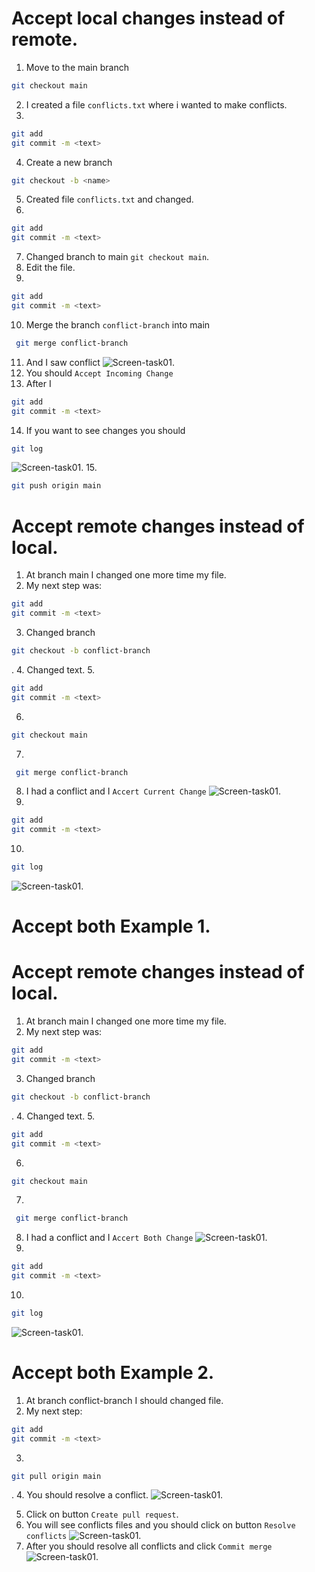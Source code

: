 # Accept local changes instead of remote.
  1. Move to the main branch 
  ```sh 
  git checkout main
  ```
  2. I created a file `conflicts.txt` where i wanted to make conflicts.
  3. 
  ```sh
  git add
  git commit -m <text>
  ```
  4. Create a new branch 
  ```sh 
  git checkout -b <name>
  ```
  5. Created file `conflicts.txt` and changed.
  6. 
  ```sh
  git add
  git commit -m <text>
  ```
  7. Changed branch to main `git checkout main`.
  8. Edit the file.
  9. 
  ```sh
  git add
  git commit -m <text>
  ```
  10. Merge the branch `conflict-branch` into main 
   ```sh
    git merge conflict-branch
  ```
  11. And I saw conflict ![Screen-task01](./screens/accept-local-task01.png).
  12. You should `Accept Incoming Change`
  13. After I 
  ```sh
  git add
  git commit -m <text>
  ```
  14. If you want to see changes you should

  ```sh
  git log
  ```

  ![Screen-task01](./screens/log-local.png).
  15. 
   ```sh
  git push origin main
  ```
 


# Accept remote changes instead of local.
  1. At branch main I changed one more time my file.
  2. My next step was:
  ```sh
  git add
  git commit -m <text>
  ```
  3. Changed branch 
  ```sh 
  git checkout -b conflict-branch
  ```
  .
  4. Changed text.
  5. 
  ```sh
  git add
  git commit -m <text>
  ```
  6. 
  ```sh 
  git checkout main
  ```
  7. 
   ```sh
    git merge conflict-branch
  ```
  8. I had a conflict and I `Accert Current Change`
  ![Screen-task01](./screens/accept-remove-task01.png).
  9. 
  ```sh
  git add
  git commit -m <text>
  ```
  10. 
  ```sh
  git log
  ```
  ![Screen-task01](./screens/log-remove.png).


# Accept both Example 1.
 # Accept remote changes instead of local.
  1. At branch main I changed one more time my file.
  2. My next step was:
  ```sh
  git add
  git commit -m <text>
  ```
  3. Changed branch 
  ```sh 
  git checkout -b conflict-branch
  ```
  .
  4. Changed text.
  5. 
  ```sh
  git add
  git commit -m <text>
  ```
  6. 
  ```sh 
  git checkout main
  ```
  7. 
   ```sh
    git merge conflict-branch
  ```
  8. I had a conflict and I `Accert Both Change`
  ![Screen-task01](./screens/accept-both-task01.png).
  9. 
  ```sh
  git add
  git commit -m <text>
  ```
  10. 
  ```sh
  git log
  ```
  ![Screen-task01](./screens/log-both.png).

  # Accept both Example 2.

  1. At branch conflict-branch I should changed file.
  2. My next step:
  ```sh
  git add
  git commit -m <text>
  ```
  3. 
  ```sh 
  git pull origin main
  ```
  .
  4. You should resolve a conflict.
  ![Screen-task01](./screens/accept-both2-task01.png).
   
  5. Click on button `Create pull request`.
  6. You will see conflicts files and you should click on button `Resolve conflicts`
  ![Screen-task01](./screens/accept-both3-task01.png).
  7. After you should resolve all conflicts and click `Commit merge`
  ![Screen-task01](./screens/accept-both4-task01.png).
   
 
 

